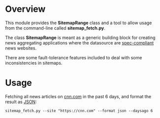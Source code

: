 Overview
========

This module provides the **SitemapRange** class and a tool to allow usage
from the command-line called **sitemap_fetch.py**.

The class **SitemapRange** is meant as a generic building block for creating
news aggregating applications where the datasource are [spec-compliant](https://www.sitemaps.org/protocol.html) news websites.

There are some fault-tolerance features included to deal with some inconsistencies in sitemaps.

Usage
=====

Fetching all news articles on [cnn.com](http://cnn.com) in the past 6 days, and format the result as [JSON](https://en.wikipedia.org/wiki/JSON):

    sitemap_fetch.py --site "https://cnn.com" --format json --daysago 6

